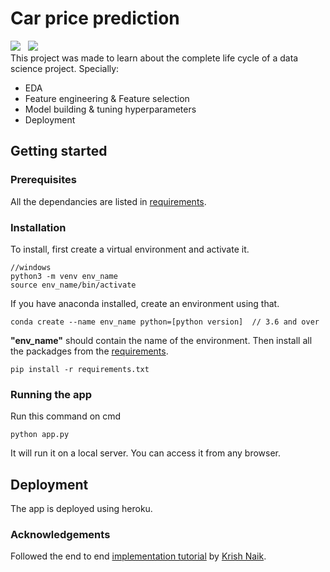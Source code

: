 # Car price prediction
<img src="https://img.shields.io/badge/Build-Complete-brightgreen"> &nbsp; <img src="https://img.shields.io/badge/Deployment-Incomplete-red"> <br>
This project was made to learn about the complete life cycle of a data science project. Specially:
- EDA
- Feature engineering & Feature selection
- Model building & tuning hyperparameters
- Deployment

## Getting started
### Prerequisites
All the dependancies are listed in <a href="https://github.com/ishmamt/car-price-prediction/blob/master/requirements.txt">requirements</a>.

### Installation
To install, first create a virtual environment and activate it.
```
//windows
python3 -m venv env_name
source env_name/bin/activate
```
If you have anaconda installed, create an environment using that.
```
conda create --name env_name python=[python version]  // 3.6 and over
```
**"env_name"** should contain the name of the environment. Then install all the packadges from the <a href="https://github.com/ishmamt/car-price-prediction/blob/master/requirements.txt">requirements</a>.
```
pip install -r requirements.txt
```

### Running the app
Run this command on cmd
```
python app.py
```
It will run it on a local server. You can access it from any browser.

## Deployment
The app is deployed using heroku.

### Acknowledgements
Followed the end to end <a href="https://youtu.be/p_tpQSY1aTs">implementation tutorial</a> by <a href="https://www.youtube.com/user/krishnaik06">Krish Naik</a>.
